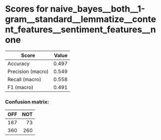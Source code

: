 # Scores for naive_bayes__both__1-gram__standard__lemmatize__content_features__sentiment_features__none
|      Score      |Value|
|-----------------|----:|
|Accuracy         |0.497|
|Precision (macro)|0.549|
|Recall (macro)   |0.558|
|F1 (macro)       |0.491|

### Confusion matrix:
|OFF|NOT|
|--:|--:|
|167| 73|
|360|260|
